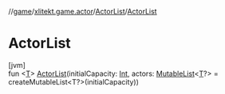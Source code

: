 //[game](../../../index.md)/[xlitekt.game.actor](../index.md)/[ActorList](index.md)/[ActorList](-actor-list.md)

# ActorList

[jvm]\
fun &lt;[T](index.md)&gt; [ActorList](-actor-list.md)(initialCapacity: [Int](https://kotlinlang.org/api/latest/jvm/stdlib/kotlin/-int/index.html), actors: [MutableList](https://kotlinlang.org/api/latest/jvm/stdlib/kotlin.collections/-mutable-list/index.html)&lt;[T](index.md)?&gt; = createMutableList&lt;T?&gt;(initialCapacity))
